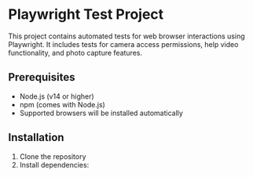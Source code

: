 # Playwright Test Project

This project contains automated tests for web browser interactions using Playwright. It includes tests for camera access permissions, help video functionality, and photo capture features.

## Prerequisites

- Node.js (v14 or higher)
- npm (comes with Node.js)
- Supported browsers will be installed automatically

## Installation

1. Clone the repository
2. Install dependencies:
